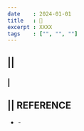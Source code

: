 ```yaml
---
date    : 2024-01-01
title   : 🍏 
excerpt : XXXX
tags    : ["", "", ""]
---
```


## || 
### |

## || REFERENCE
- []() -